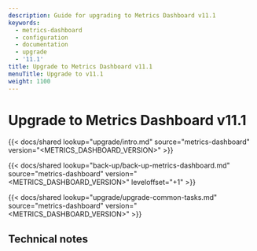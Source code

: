 ```yaml
---
description: Guide for upgrading to Metrics Dashboard v11.1
keywords:
  - metrics-dashboard
  - configuration
  - documentation
  - upgrade
  - '11.1'
title: Upgrade to Metrics Dashboard v11.1
menuTitle: Upgrade to v11.1
weight: 1100
---
```


# Upgrade to Metrics Dashboard v11.1

{{< docs/shared lookup="upgrade/intro.md" source="metrics-dashboard" version="<METRICS_DASHBOARD_VERSION>" >}}

{{< docs/shared lookup="back-up/back-up-metrics-dashboard.md" source="metrics-dashboard" version="<METRICS_DASHBOARD_VERSION>" leveloffset="+1" >}}

{{< docs/shared lookup="upgrade/upgrade-common-tasks.md" source="metrics-dashboard" version="<METRICS_DASHBOARD_VERSION>" >}}

## Technical notes
